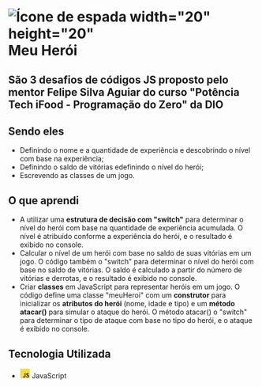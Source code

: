 # ![Ícone de espada width="20" height="20"](https://github.com/miguellcapistrano/desafio-felipao/assets/149817927/2e80b09d-f959-4b8c-8bcd-d75324b7ebea) Meu Herói



## São 3 desafios de códigos JS proposto pelo mentor Felipe Silva Aguiar do curso "Potência Tech iFood - Programação do Zero" da DIO

## Sendo eles

- Definindo o nome e a quantidade de experiência e descobrindo o nível com base na experiência;
- Definindo o saldo de vitórias edefinindo o nível do herói;
- Escrevendo as classes de um jogo.

## O que aprendi

- A utilizar uma **estrutura de decisão com "switch"** para determinar o nível do herói com base na quantidade de experiência acumulada. O nível é atribuído conforme a experiência do herói, e o resultado é exibido no console.
- Calcular o nível de um herói com base no saldo de suas vitórias em um jogo. O código também o "switch" para determinar o nível do herói com base no saldo de vitórias. O saldo é calculado a partir do número de vitórias e derrotas, e o resultado é exibido no console.
- Criar **classes** em JavaScript para representar heróis em um jogo. O código define uma classe "meuHeroi" com um **construtor** para inicializar os **atributos do herói** (nome, idade e tipo) e um **método atacar()** para simular o ataque do herói. O método atacar() o "switch" para determinar o tipo de ataque com base no tipo do herói, e o ataque é exibido no console.

## Tecnologia Utilizada

- <img src="https://raw.githubusercontent.com/devicons/devicon/master/icons/javascript/javascript-original.svg" alt="JavaScript" width="20" height="20"/> JavaScript
